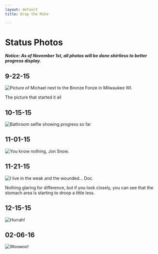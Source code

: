 ```yaml
---
layout: default
title: Drop the Mike

---
```

# Status Photos

***Notice: As of November 1st, all photos will be done shirtless to better progress display.***

## 9-22-15
![Picture of Michael next to the Bronze Fonze in Milwaukee WI.](../assets/images/9-22-15.jpg)

The picture that started it all

## 10-15-15
![Bathroom selfie showing progress so far](../assets/images/10-15-15.jpg)

## 11-01-15
![You know nothing, Jon Snow.](../assets/images/11-01-15.jpg)

## 11-21-15
![I live in the weak and the wounded... Doc.](../assets/images/11-21-15.jpg)

Nothing glaring for difference, but if you look closely, you can see that the stomach area is starting to droop a little less.

## 12-15-15
![Hurrah!](../assets/images/12-15-15.jpg)

## 02-06-16
![Woowoo!](../assets/images/02-06-16.jpg)
